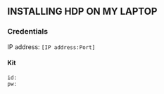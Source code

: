 ## INSTALLING HDP ON MY LAPTOP

### Credentials

IP address: `[IP address:Port]`

#### Kit
```
id: 
pw: 
```




